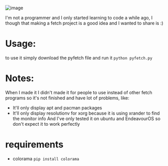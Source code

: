 ![image](https://github.com/L3pux/pyfetch/assets/123013187/36125491-092d-4029-85b8-dd21b20e0d21)

I'm not a programmer and I only started learning to code a while ago, I though that making a fetch project is a good idea and I wanted to share is :)
# Usage:
to use it simply download the pyfetch file and run it 
 ```python pyfetch.py ``` 
# Notes:
When I made it I didn't made it for people to use instead of other fetch programs so it's not finished and have lot of problems, like:
* It'll only display apt and pacman packages
* It'll only display resolutionv for xorg because it is using xrander to find the monitor info
And I've only tested it on ubuntu and EndeavourOS so don't expect it to work perfectly

# requirements
* colorama
 ``` pip install colorama ``` 
